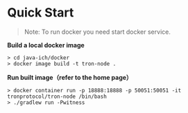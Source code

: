 # Quick Start

> Note: To run docker you need start docker service.

**Build a local docker image**

```shell
> cd java-ich/docker
> docker image build -t tron-node .
```

**Run built image（refer to the home page）**

```shell
> docker container run -p 18888:18888 -p 50051:50051 -it tronprotocol/tron-node /bin/bash
> ./gradlew run -Pwitness
```